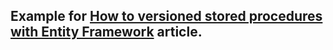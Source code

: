 ## Example for <a href="https://softcadbury.github.io/dotnet/entity-framework/2022/05/10/versioned-stored-procedures-with-entity-framework.html">How to versioned stored procedures with Entity Framework</a> article.